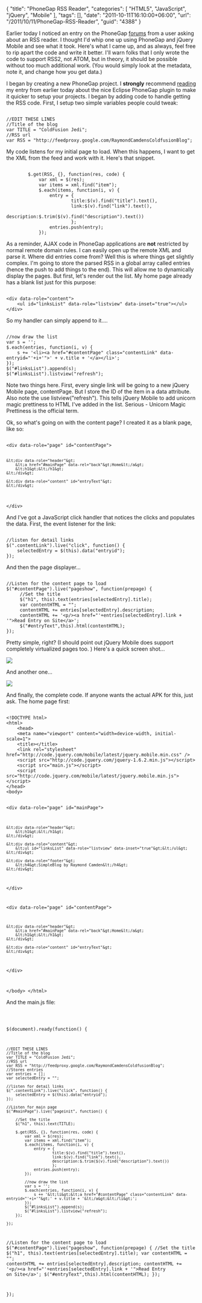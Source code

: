 {
	"title": "PhoneGap RSS Reader",
	"categories": [
		"HTML5",
		"JavaScript",
		"jQuery",
		"Mobile"
	],
	"tags": [],
	"date": "2011-10-11T16:10:00+06:00",
	"url": "/2011/10/11/PhoneGap-RSS-Reader",
	"guid": "4388"
}

Earlier today I noticed an entry on the PhoneGap <a href="https://groups.google.com/forum/#!topic/phonegap">forums</a> from a user asking about an RSS reader. I thought I'd whip one up using PhoneGap and jQuery Mobile and see what it took. Here's what I came up, and as always, feel free to rip apart the code and write it better. I'll warn folks that I only wrote the code to support RSS2, not ATOM, but in theory, it should be possible without too much additional work. (You would simply look at the metadata, note it, and change how you get data.)
<!--more-->
<p>

I began by creating a new PhoneGap project. I <b>strongly</b> recommend <a href="http://www.raymondcamden.com/index.cfm/2011/10/11/Playing-with-PhoneGap-Make-your-projects-even-easier">reading</a> my entry from earlier today about the nice Eclipse PhoneGap plugin to make it quicker to setup your projects. I began by adding code to handle getting the RSS code. First, I setup two simple variables people could tweak:

<p/>

<code>
//EDIT THESE LINES
//Title of the blog
var TITLE = "ColdFusion Jedi";
//RSS url
var RSS = "http://feedproxy.google.com/RaymondCamdensColdfusionBlog";
</code>

<p>

My code listens for my initial page to load. When this happens, I want to get the XML from the feed and work with it. Here's that snippet.

<p/>

<code>
        $.get(RSS, {}, function(res, code) {
            var xml = $(res);
            var items = xml.find("item");
            $.each(items, function(i, v) {
                entry = { 
                        title:$(v).find("title").text(), 
                        link:$(v).find("link").text(), 
                        description:$.trim($(v).find("description").text())
                        };
                entries.push(entry);
            });
</code>

<p/>

As a reminder, AJAX code in PhoneGap applications are <b>not</b> restricted by normal remote domain rules. I can easily open up the remote XML and parse it. Where did entries come from? Well this is where things get slightly complex. I'm going to store the parsed RSS in a global array called entries (hence the push to add things to the end). This will allow me to dynamically display the pages. But first, let's render out the list. My home page already has a blank list just for this purpose:

<p/>

<code>
&lt;div data-role="content"&gt;	
	&lt;ul id="linksList" data-role="listview" data-inset="true"&gt;&lt;/ul&gt;
&lt;/div&gt;
</code>

<p/>

So my handler can simply append to it....

<p/>

<code>
//now draw the list
var s = '';
$.each(entries, function(i, v) {
    s += '&lt;li&gt;&lt;a href="#contentPage" class="contentLink" data-entryid="'+i+'"&gt;' + v.title + '&lt;/a&gt;&lt;/li&gt;';
});
$("#linksList").append(s);
$("#linksList").listview("refresh");
</code>

<p/>

Note two things here. First, every single link will be going to a new jQuery Mobile page, contentPage. But I store the ID of the item in a data attribute. Also note the use listview("refresh"). This tells jQuery Mobile to add unicorn magic prettiness to HTML I've added in the list. Serious - Unicorn Magic Prettiness is the official term.

<p/>

Ok, so what's going on with the content page? I created it as a blank page, like so:

<p/>

<code>
&lt;div data-role="page" id="contentPage"&gt;

	&lt;div data-role="header"&gt;
		&lt;a href="#mainPage" data-rel="back"&gt;Home&lt;/a&gt;
		&lt;h1&gt;&lt;/h1&gt;
	&lt;/div&gt;

	&lt;div data-role="content" id="entryText"&gt;
	&lt;/div&gt;
		
&lt;/div&gt;
</code>

<p/>

And I've got a JavaScript click handler that notices the clicks and populates the data. First, the event listener for the link:

<p/>

<code>
//listen for detail links
$(".contentLink").live("click", function() {
    selectedEntry = $(this).data("entryid");
});
</code>

<p/>

And then the page displayer...

<p/>

<code>
//Listen for the content page to load
$("#contentPage").live("pageshow", function(prepage) {
     //Set the title
     $("h1", this).text(entries[selectedEntry].title);
     var contentHTML = "";
     contentHTML += entries[selectedEntry].description;
     contentHTML += '&lt;p/&gt;&lt;a href="'+entries[selectedEntry].link + '"&gt;Read Entry on Site&lt;/a&gt;';
     $("#entryText",this).html(contentHTML);
});
</code>

<p/>

Pretty simple, right? (I should point out jQuery Mobile does support completely virtualized pages too. ) Here's a quick screen shot...

<p/>

<img src="http://static.raymondcamden.com/images/cfjedi/s12.png" />

<p/>

And another one...

<p/>

<img src="http://static.raymondcamden.com/images/cfjedi/s23.png" />

<p/>

And finally, the complete code. If anyone wants the actual APK for this, just ask. The home page first:

<p/>

<code>
&lt;!DOCTYPE html&gt; 
&lt;html&gt; 
	&lt;head&gt; 
	&lt;meta name="viewport" content="width=device-width, initial-scale=1"&gt;	
	&lt;title&gt;&lt;/title&gt; 
	&lt;link rel="stylesheet" href="http://code.jquery.com/mobile/latest/jquery.mobile.min.css" /&gt;
	&lt;script src="http://code.jquery.com/jquery-1.6.2.min.js"&gt;&lt;/script&gt;
	&lt;script src="main.js"&gt;&lt;/script&gt;
	&lt;script src="http://code.jquery.com/mobile/latest/jquery.mobile.min.js"&gt;&lt;/script&gt;
&lt;/head&gt; 
&lt;body&gt; 

&lt;div data-role="page" id="mainPage"&gt;

	&lt;div data-role="header"&gt;
		&lt;h1&gt;&lt;/h1&gt;
	&lt;/div&gt;

	&lt;div data-role="content"&gt;	
		&lt;ul id="linksList" data-role="listview" data-inset="true"&gt;&lt;/ul&gt;
	&lt;/div&gt;

	&lt;div data-role="footer"&gt;
		&lt;h4&gt;SimpleBlog by Raymond Camden&lt;/h4&gt;
	&lt;/div&gt;

	
&lt;/div&gt;

&lt;div data-role="page" id="contentPage"&gt;

	&lt;div data-role="header"&gt;
		&lt;a href="#mainPage" data-rel="back"&gt;Home&lt;/a&gt;
		&lt;h1&gt;&lt;/h1&gt;
	&lt;/div&gt;

	&lt;div data-role="content" id="entryText"&gt;
	&lt;/div&gt;
		
&lt;/div&gt;

&lt;/body&gt;
&lt;/html&gt;
</code>

<p>

And the main.js file:

<p/>

<code>

$(document).ready(function() {
   
    //EDIT THESE LINES
    //Title of the blog
    var TITLE = "ColdFusion Jedi";
    //RSS url
    var RSS = "http://feedproxy.google.com/RaymondCamdensColdfusionBlog";
    //Stores entries
    var entries = [];
    var selectedEntry = "";
    
    //listen for detail links
    $(".contentLink").live("click", function() {
        selectedEntry = $(this).data("entryid");
    });
    
    //Listen for main page
    $("#mainPage").live("pageinit", function() {

        //Set the title
        $("h1", this).text(TITLE);
        
        $.get(RSS, {}, function(res, code) {
            var xml = $(res);
            var items = xml.find("item");
            $.each(items, function(i, v) {
                entry = { 
                        title:$(v).find("title").text(), 
                        link:$(v).find("link").text(), 
                        description:$.trim($(v).find("description").text())
                        };
                entries.push(entry);
            });

            //now draw the list
            var s = '';
            $.each(entries, function(i, v) {
                s += '&lt;li&gt;&lt;a href="#contentPage" class="contentLink" data-entryid="'+i+'"&gt;' + v.title + '&lt;/a&gt;&lt;/li&gt;';
            });
            $("#linksList").append(s);
            $("#linksList").listview("refresh");
        });
        
    });

   //Listen for the content page to load
   $("#contentPage").live("pageshow", function(prepage) {
        //Set the title
        $("h1", this).text(entries[selectedEntry].title);
        var contentHTML = "";
        contentHTML += entries[selectedEntry].description;
        contentHTML += '&lt;p/&gt;&lt;a href="'+entries[selectedEntry].link + '"&gt;Read Entry on Site&lt;/a&gt;';
        $("#entryText",this).html(contentHTML);
   });
   
});
</code>
